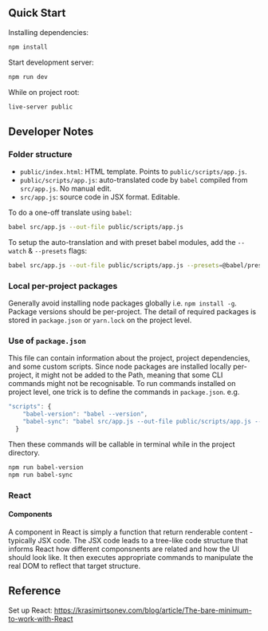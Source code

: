 ## Quick Start
Installing dependencies:
```sh
npm install
```

Start development server:
```sh
npm run dev
```

While on project root:
```sh
live-server public
```


## Developer Notes
### Folder structure
- `public/index.html`: HTML template. Points to `public/scripts/app.js`.
- `public/scripts/app.js`: auto-translated code by `babel` compiled from `src/app.js`. No manual edit.
- `src/app.js`: source code in JSX format. Editable.

To do a one-off translate using `babel`:
```sh
babel src/app.js --out-file public/scripts/app.js
```

To setup the auto-translation and with preset babel modules, add the `--watch` & `--presets` flags:
```sh
babel src/app.js --out-file public/scripts/app.js --presets=@babel/preset-env,@babel/preset-react --watch
```

### Local per-project packages
Generally avoid installing node packages globally i.e. `npm install -g`. Package versions should be per-project. The detail of required packages is stored in `package.json` or `yarn.lock` on the project level.  

### Use of `package.json`
This file can contain information about the project, project dependencies, and some custom scripts.
Since node packages are installed locally per-project, it might not be added to the Path, meaning that some CLI commands might not be recognisable. To run commands installed on project level, one trick is to define the commands in `package.json`. e.g.

```js
"scripts": {
    "babel-version": "babel --version",
    "babel-sync": "babel src/app.js --out-file public/scripts/app.js --presets=@babel/preset-env,@babel/preset-react"
  }
```
Then these commands will be callable in terminal while in the project directory. 
```sh
npm run babel-version
npm run babel-sync
```

### React
#### Components
A component in React is simply a function that return renderable content - typically JSX code. The JSX code leads to a tree-like code structure that informs React how different componsnents are related and how the UI should look like. It then executes appropriate commands to manipulate the real DOM to reflect that target structure.


## Reference
Set up React: https://krasimirtsonev.com/blog/article/The-bare-minimum-to-work-with-React

